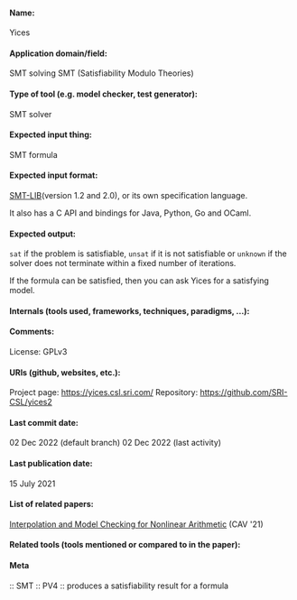 #### Name:
Yices

#### Application domain/field:
SMT solving
SMT (Satisfiability Modulo Theories)

#### Type of tool (e.g. model checker, test generator):
SMT solver

#### Expected input thing:
SMT formula

#### Expected input format:
[SMT-LIB](../../../Formats/SMT-LIB.md)(version 1.2 and 2.0), or its own specification language.

It also has a C API and bindings for Java, Python, Go and OCaml.

#### Expected output:
`sat` if the problem is satisfiable, `unsat` if it is not satisfiable or `unknown` if the solver does not terminate within a fixed number of iterations.

If the formula can be satisfied, then you can ask Yices for a satisfying model.

#### Internals (tools used, frameworks, techniques, paradigms, ...):

#### Comments:
License: GPLv3

#### URIs (github, websites, etc.):
Project page: https://yices.csl.sri.com/
Repository: https://github.com/SRI-CSL/yices2

#### Last commit date:
02 Dec 2022 (default branch)
02 Dec 2022 (last activity)

#### Last publication date:
15 July 2021

#### List of related papers:
[Interpolation and Model Checking for Nonlinear Arithmetic](https://doi.org/10.1007/978-3-030-81688-9_13) (CAV '21)

#### Related tools (tools mentioned or compared to in the paper):

#### Meta
:: SMT
:: PV4 :: produces a satisfiability result for a formula
